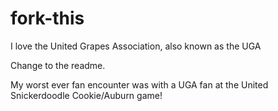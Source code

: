 # fork-this


I love the United Grapes Association, also known as the UGA

Change to the readme.

My worst ever fan encounter was with a UGA fan at the United Snickerdoodle Cookie/Auburn game!
